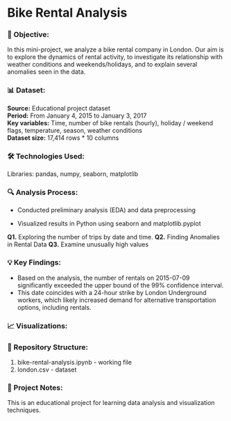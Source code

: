 # Bike Rental Analysis

### 🎯 Objective:
In this mini-project, we analyze a bike rental company in London.
Our aim is to explore the dynamics of rental activity, to investigate its relationship with weather conditions and weekends/holidays, and to explain several anomalies seen in the data.

### 📊 Dataset:
**Source:** Educational project dataset  
**Period:** From January 4, 2015 to January 3, 2017  
**Key variables:** Time, number of bike rentals (hourly), holiday / weekend flags, temperature, season, weather conditions  
**Dataset size:** 17,414 rows * 10 columns  

### 🛠️ Technologies Used:
Libraries: pandas, numpy, seaborn, matplotlib

### 🔍 Analysis Process:
* Conducted preliminary analysis (EDA) and data preprocessing  


* Visualized results in Python using seaborn and matplotlib.pyplot


**Q1.** Exploring the number of trips by date and time.
**Q2.** Finding Anomalies in Rental Data
**Q3.** Examine unusually high values

### 💡 Key Findings:
* Based on the analysis, the number of rentals on 2015-07-09 significantly exceeded the upper bound of the 99% confidence interval.
* This date coincides with a 24-hour strike by London Underground workers, which likely increased demand for alternative transportation options, including rentals.

### 📈 Visualizations:

### 📁 Repository Structure:
1. bike-rental-analysis.ipynb - working file
2. london.csv - dataset

### 📌 Project Notes:
This is an educational project for learning data analysis and visualization techniques.
